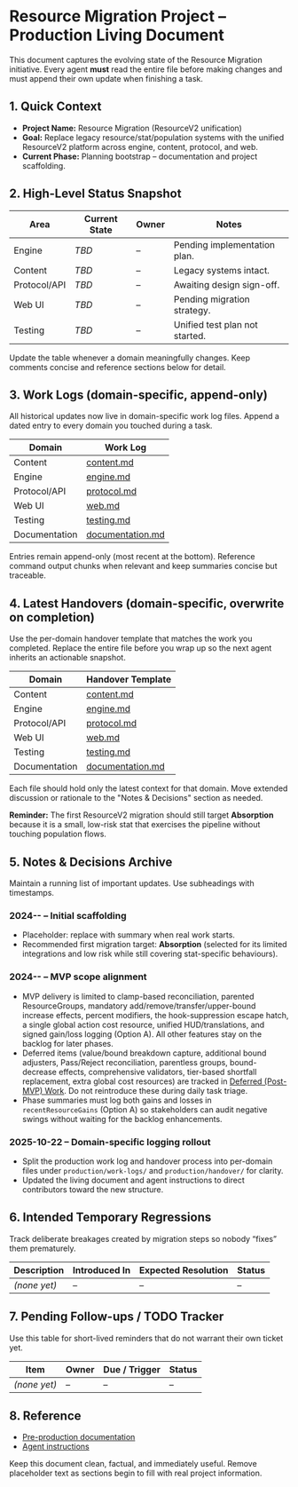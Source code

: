 # Resource Migration Project – Production Living Document

This document captures the evolving state of the Resource Migration initiative. Every agent **must** read the entire file before making changes and must append their own update when finishing a task.

## 1. Quick Context

- **Project Name:** Resource Migration (ResourceV2 unification)
- **Goal:** Replace legacy resource/stat/population systems with the unified ResourceV2 platform across engine, content, protocol, and web.
- **Current Phase:** Planning bootstrap – documentation and project scaffolding.

## 2. High-Level Status Snapshot

| Area         | Current State | Owner | Notes                          |
| ------------ | ------------- | ----- | ------------------------------ |
| Engine       | _TBD_         | –     | Pending implementation plan.   |
| Content      | _TBD_         | –     | Legacy systems intact.         |
| Protocol/API | _TBD_         | –     | Awaiting design sign-off.      |
| Web UI       | _TBD_         | –     | Pending migration strategy.    |
| Testing      | _TBD_         | –     | Unified test plan not started. |

Update the table whenever a domain meaningfully changes. Keep comments concise and reference sections below for detail.

## 3. Work Logs (domain-specific, append-only)

All historical updates now live in domain-specific work log files. Append a dated entry to every domain you touched during a task.

| Domain        | Work Log                                         |
| ------------- | ------------------------------------------------ |
| Content       | [content.md](./work-logs/content.md)             |
| Engine        | [engine.md](./work-logs/engine.md)               |
| Protocol/API  | [protocol.md](./work-logs/protocol.md)           |
| Web UI        | [web.md](./work-logs/web.md)                     |
| Testing       | [testing.md](./work-logs/testing.md)             |
| Documentation | [documentation.md](./work-logs/documentation.md) |

Entries remain append-only (most recent at the bottom). Reference command output chunks when relevant and keep summaries concise but traceable.

## 4. Latest Handovers (domain-specific, overwrite on completion)

Use the per-domain handover template that matches the work you completed. Replace the entire file before you wrap up so the next agent inherits an actionable snapshot.

| Domain        | Handover Template                               |
| ------------- | ----------------------------------------------- |
| Content       | [content.md](./handover/content.md)             |
| Engine        | [engine.md](./handover/engine.md)               |
| Protocol/API  | [protocol.md](./handover/protocol.md)           |
| Web UI        | [web.md](./handover/web.md)                     |
| Testing       | [testing.md](./handover/testing.md)             |
| Documentation | [documentation.md](./handover/documentation.md) |

Each file should hold only the latest context for that domain. Move extended discussion or rationale to the "Notes & Decisions" section as needed.

**Reminder:** The first ResourceV2 migration should still target **Absorption** because it is a small, low-risk stat that exercises the pipeline without touching population flows.

## 5. Notes & Decisions Archive

Maintain a running list of important updates. Use subheadings with timestamps.

### 2024-**-** – Initial scaffolding

- Placeholder: replace with summary when real work starts.
- Recommended first migration target: **Absorption** (selected for its limited integrations and low risk while still covering stat-specific behaviours).

### 2024-**-** – MVP scope alignment

- MVP delivery is limited to clamp-based reconciliation, parented ResourceGroups, mandatory add/remove/transfer/upper-bound increase effects, percent modifiers, the hook-suppression escape hatch, a single global action cost resource, unified HUD/translations, and signed gain/loss logging (Option A). All other features stay on the backlog for later phases.
- Deferred items (value/bound breakdown capture, additional bound adjusters, Pass/Reject reconciliation, parentless groups, bound-decrease effects, comprehensive validators, tier-based shortfall replacement, extra global cost resources) are tracked in [Deferred (Post-MVP) Work](../pre-production/project-outline.md#5-deferred-post-mvp-work). Do not reintroduce these during daily task triage.
- Phase summaries must log both gains and losses in `recentResourceGains` (Option A) so stakeholders can audit negative swings without waiting for the backlog enhancements.

### 2025-10-22 – Domain-specific logging rollout

- Split the production work log and handover process into per-domain files under `production/work-logs/` and `production/handover/` for clarity.
- Updated the living document and agent instructions to direct contributors toward the new structure.

## 6. Intended Temporary Regressions

Track deliberate breakages created by migration steps so nobody “fixes” them prematurely.

| Description  | Introduced In | Expected Resolution | Status |
| ------------ | ------------- | ------------------- | ------ |
| _(none yet)_ | –             | –                   | –      |

## 7. Pending Follow-ups / TODO Tracker

Use this table for short-lived reminders that do not warrant their own ticket yet.

| Item         | Owner | Due / Trigger | Status |
| ------------ | ----- | ------------- | ------ |
| _(none yet)_ | –     | –             | –      |

## 8. Reference

- [Pre-production documentation](../pre-production/)
- [Agent instructions](./agent-instructions.md)

Keep this document clean, factual, and immediately useful. Remove placeholder text as sections begin to fill with real project information.
